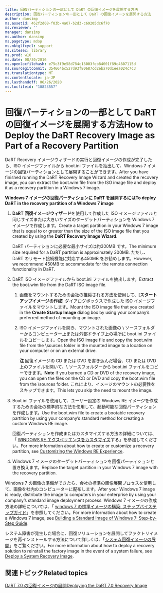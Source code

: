 ```yaml
---
title: 回復パーティションの一部として DaRT の回復イメージを展開する方法
description: 回復パーティションの一部として DaRT の回復イメージを展開する方法
author: dansimp
ms.assetid: 462f2d08-f03b-4a07-b2d3-c69205dc6f70
ms.reviewer: ''
manager: dansimp
ms.author: dansimp
ms.pagetype: mdop
ms.mktglfcycl: support
ms.sitesec: library
ms.prod: w10
ms.date: 08/30/2016
ms.openlocfilehash: e75c3f9e58d784c13003feb84001f89c4607115d
ms.sourcegitcommit: 354664bc527d93f80687cd2eba70d1eea024c7c3
ms.translationtype: MT
ms.contentlocale: ja-JP
ms.lasthandoff: 06/26/2020
ms.locfileid: "10823557"
---
```

# <span data-ttu-id="f204b-103">回復パーティションの一部として DaRT の回復イメージを展開する方法</span><span class="sxs-lookup"><span data-stu-id="f204b-103">How to Deploy the DaRT Recovery Image as Part of a Recovery Partition</span></span>


<span data-ttu-id="f204b-104">DaRT Recovery イメージウィザードの実行と回復イメージの作成が完了したら、ISO イメージファイルから boot.ini ファイルを抽出して、Windows 7 イメージの回復パーティションとして展開することができます。</span><span class="sxs-lookup"><span data-stu-id="f204b-104">After you have finished running the DaRT Recovery Image Wizard and created the recovery image, you can extract the boot.wim file from the ISO image file and deploy it as a recovery partition in a Windows 7 image.</span></span>

**<span data-ttu-id="f204b-105">Windows 7 イメージの回復パーティションに DaRT を展開するには</span><span class="sxs-lookup"><span data-stu-id="f204b-105">To deploy DaRT in the recovery partition of a Windows 7 image</span></span>**

1.  <span data-ttu-id="f204b-106">**DaRT 回復イメージウィザード**を使用して作成した ISO イメージファイルと同じサイズまたは大きいサイズのターゲットパーティションを Windows 7 イメージで作成します。</span><span class="sxs-lookup"><span data-stu-id="f204b-106">Create a target partition in your Windows 7 image that is equal to or greater than the size of the ISO image file that you created by using the **DaRT Recovery Image Wizard**.</span></span>

    <span data-ttu-id="f204b-107">DaRT パーティションに必要な最小サイズは約300MB です。</span><span class="sxs-lookup"><span data-stu-id="f204b-107">The minimum size required for a DaRT partition is approximately 300MB.</span></span> <span data-ttu-id="f204b-108">ただし、DaRT のリモート接続機能に対応する450MB をお勧めします。</span><span class="sxs-lookup"><span data-stu-id="f204b-108">However, we recommend 450MB to accommodate for the remote connection functionality in DaRT.</span></span>

2.  <span data-ttu-id="f204b-109">DaRT ISO イメージファイルから boot.ini ファイルを抽出します。</span><span class="sxs-lookup"><span data-stu-id="f204b-109">Extract the boot.wim file from the DaRT ISO image file.</span></span>

    1.  <span data-ttu-id="f204b-110">画像をマウントするための会社の推奨される方法を使用して、[**スタートアップイメージの作成**] ダイアログボックスで作成した ISO イメージファイルをマウントします。</span><span class="sxs-lookup"><span data-stu-id="f204b-110">Mount the ISO image file that you created in the **Create Startup Image** dialog box by using your company’s preferred method of mounting an image.</span></span>

    2.  <span data-ttu-id="f204b-111">ISO イメージファイルを開き、マウントされた画像の \\ ソースフォルダーからコンピューター上または外部ドライブ上の場所に boot.ini ファイルをコピーします。</span><span class="sxs-lookup"><span data-stu-id="f204b-111">Open the ISO image file and copy the boot.wim file from the \\sources folder in the mounted image to a location on your computer or on an external drive.</span></span>

        <span data-ttu-id="f204b-112">**注** 回復イメージの CD または DVD を書き込んだ場合、CD または DVD 上のファイルを開いて、\\ ソースフォルダーから boot.ini ファイルをコピーできます。</span><span class="sxs-lookup"><span data-stu-id="f204b-112">**Note** If you burned a CD or DVD of the recovery image, you can open the files on the CD or DVD and copy the boot.wim file from the \\sources folder.</span></span> <span data-ttu-id="f204b-113">これにより、イメージのマウントの必要性をスキップできます。</span><span class="sxs-lookup"><span data-stu-id="f204b-113">This lets you skip the need to mount the image.</span></span>

         

3.  <span data-ttu-id="f204b-114">Boot.ini ファイルを使用して、ユーザー設定の Windows RE イメージを作成するための会社の標準的な方法を使用して、起動可能な回復パーティションを作成します。</span><span class="sxs-lookup"><span data-stu-id="f204b-114">Use the boot.wim file to create a bootable recovery partition by using your company’s standard method for creating a custom Windows RE image.</span></span>

    <span data-ttu-id="f204b-115">回復パーティションを作成またはカスタマイズする方法の詳細については、「 [WINDOWS RE エクスペリエンスをカスタマイズ](https://go.microsoft.com/fwlink/?LinkId=214222)する」を参照してください。</span><span class="sxs-lookup"><span data-stu-id="f204b-115">For more information about how to create or customize a recovery partition, see [Customizing the Windows RE Experience](https://go.microsoft.com/fwlink/?LinkId=214222).</span></span>

4.  <span data-ttu-id="f204b-116">Windows 7 イメージのターゲットパーティションを回復パーティションと置き換えます。</span><span class="sxs-lookup"><span data-stu-id="f204b-116">Replace the target partition in your Windows 7 image with the recovery partition.</span></span>

<span data-ttu-id="f204b-117">Windows 7 の画像の準備ができたら、会社の標準の画像展開プロセスを使用して、画像を社内のコンピューターに配布します。</span><span class="sxs-lookup"><span data-stu-id="f204b-117">After your Windows 7 image is ready, distribute the image to computers in your enterprise by using your company’s standard image deployment process.</span></span> <span data-ttu-id="f204b-118">Windows 7 イメージの作成方法の詳細については、「 [windows 7 の標準イメージの構築: ステップバイステップガイド](https://go.microsoft.com/fwlink/?LinkId=212103)」を参照してください。</span><span class="sxs-lookup"><span data-stu-id="f204b-118">For more information about how to create a Windows 7 image, see [Building a Standard Image of Windows 7: Step-by-Step Guide](https://go.microsoft.com/fwlink/?LinkId=212103).</span></span>

<span data-ttu-id="f204b-119">システム障害が発生した場合に、回復ソリューションを展開してファクトリイメージを再インストールする方法について詳しくは、「[システム回復イメージの展開](https://go.microsoft.com/fwlink/?LinkId=214221)」をご覧ください。</span><span class="sxs-lookup"><span data-stu-id="f204b-119">For more information about how to deploy a recovery solution to reinstall the factory image in the event of a system failure, see [Deploy a System Recovery Image](https://go.microsoft.com/fwlink/?LinkId=214221).</span></span>

## <span data-ttu-id="f204b-120">関連トピック</span><span class="sxs-lookup"><span data-stu-id="f204b-120">Related topics</span></span>


[<span data-ttu-id="f204b-121">DaRT 7.0 の回復イメージの展開</span><span class="sxs-lookup"><span data-stu-id="f204b-121">Deploying the DaRT 7.0 Recovery Image</span></span>](deploying-the-dart-70-recovery-image-dart-7.md)

 

 





